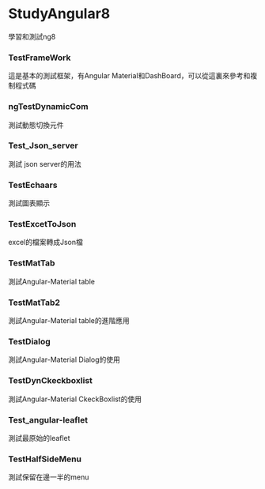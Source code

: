 # StudyAngular8
學習和測試ng8

### TestFrameWork

這是基本的測試框架，有Angular Material和DashBoard，可以從這裏來參考和複制程式碼

### ngTestDynamicCom

測試動態切換元件

### Test_Json_server

測試 json server的用法

### TestEchaars

測試圖表顯示

### TestExcetToJson

excel的檔案轉成Json檔

### TestMatTab

測試Angular-Material table

### TestMatTab2

測試Angular-Material table的進階應用

### TestDialog

測試Angular-Material Dialog的使用

### TestDynCkeckboxlist

測試Angular-Material CkeckBoxlist的使用

### Test_angular-leaflet
測試最原始的leaflet

### TestHalfSideMenu

測試保留在邊一半的menu
